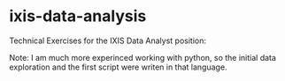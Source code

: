 # ixis-data-analysis
Technical Exercises for the IXIS Data Analyst position:

Note: I am much more experinced working with python, so the initial data exploration and the first script were writen in that language. 
